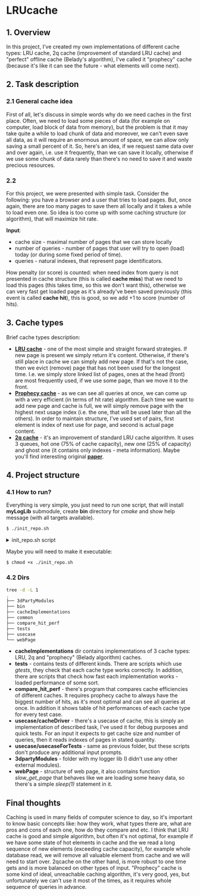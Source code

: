 # LRUcache
 
## 1. Overview

In this project, I've created my own implementations of different cache types: LRU cache, 2q cache (improvement of standard LRU cache) and "perfect" offline cache (Belady's algorithm), I've called it "prophecy" cache (because it's like it can see the future - what elements will come next).

## 2. Task description

### 2.1 General cache idea

First of all, let's discuss in simple words why do we need caches in the first place. Often, we need to load some pieces of data (for example on computer, load block of data from memory), but the problem is that it may take quite a while to load chunk of data and moreover, we can't even save all data, as it will require an enormous amount of space, we can allow only saving a small percent of it. So, here's an idea, if we request same data over and over again, i.e. use it frequently, than we can save it locally, otherwise if we use some chunk of data rarely than there's no need to save it and waste precious resources.

### 2.2

For this project, we were presented with simple task. Consider the following: you have a browser and a user that tries to load pages. But, once again, there are too many pages to save them all locally and it takes a while to load even one. So idea is too come up with some caching structure (or algorithm), that will maximize hit rate.

**Input**:
* cache size - maximal number of pages that we can store locally
* number of queries - number of pages that user will try to open (load) today (or during some fixed period of time).
* queries - natural indexes, that represent page identificators.

How penalty (or score) is counted: when need index from query is not presented in cache structure (this is called **cache miss**) that we need to load this pages (this takes time, so this we don't want this), otherwise we can very fast get loaded page as it's already've been saved previously (this event is called **cache hit**), this is good, so we add +1 to score (number of hits).

## 3. Cache types

Brief cache types description:
* [**LRU cache**](https://en.wikipedia.org/wiki/Cache_replacement_policies#Least_Recently_Used_(LRU)) - one of the most simple and straight forward strategies. If new page is present we simply return it's content. Otherwise, if there's still place in cache we can simply add new page. If that's not the case, then we evict (remove) page that has not been used for the longest time. I.e. we simply store linked list of pages, ones at the head (front) are most frequently used, if we use some page, than we move it to the front.
* [**Prophecy cache**](https://en.wikipedia.org/wiki/Cache_replacement_policies#B%C3%A9l%C3%A1dy's_algorithm) - as we can see all queries at once, we can come up with a very efficient (in terms of hit rate) algorithm. Each time we want to add new page and cache is full, we will simply remove page with the highest next usage index (i.e. the one, that will be used later than all the others). In order to maintain structure, I've used set of pairs, first element is index of next use for page, and second is actual page content.
* [**2q cache**](https://arpitbhayani.me/blogs/2q-cache/) - it's an improvement of standard LRU cache algorithm. It uses 3 queues, hot one (75% of cache capacity), new one (25% of capacity) and ghost one (it contains only indexes - meta information). Maybe you'll find interesting original [**paper**](https://www.vldb.org/conf/1994/P439.PDF).

## 4. Project structure

### 4.1 How to run?

Everything is very simple, you just need to run one script, that will install **myLogLib** submodule, create **bin** directory for *cmake* and show help message (with all targets available).

```bash
$ ./init_repo.sh
```

<details>
<summary>init_repo.sh script</summary>

```bash
#! /bin/bash

# ---------------------   PREPARING LOG LIB   -----------------------

set -e

echo "Repository initialization script"

# Проверяем что мы в git репозитории
if [ ! -d ".git" ]; then
  echo "Error: This is not a git repository"
  exit 1
fi

echo "Loading logger lib submodule..."

git submodule init
git submodule update

# Проверяем что нужный подмодуль загрузился
if [ -d "3dPartyModules/LoggerLib" ]; then
  echo "✓ LoggerLib submodule initialized successfully"
else
  echo "✗ LoggerLib submodule failed to initialize"
  exit 1
fi

echo "LoggerLib submodule ready!"

# ---------------------   PREPARING CMAKE   -----------------------

echo "Preparing cmake..."

mkdir -p bin # no error if it exists
cd bin
cmake ..
cd ..
cmake --build bin --target show_help_msg


```

</details>

Maybe you will need to make it executable:

```
$ chmod +x ./init_repo.sh
```

### 4.2 Dirs

```bash
tree -d -L 1
.
├── 3dPartyModules
├── bin
├── cacheImplementations
├── common
├── compare_hit_perf
├── tests
├── usecase
└── webPage
```

* **cacheImplementations** dir contains implementations of 3 cache types: LRU, 2q and "prophecy" (Belady algorithm) caches.
* **tests** - contains tests of different kinds. There are scripts which use *gtests*, they check that each cache type works correctly. In addition, there are scripts that check how fast each implementation works - loaded performance of some sort.
* **compare_hit_perf** - there's program that compares cache efficiencies of different caches. It requires prophecy cache to always have the biggest number of hits, as it's most optimal and can see all queries at once. In addition it shows table of hit performances of each cache type for every test case.
* **usecase/cacheDriver** - there's a usecase of cache, this is simply an implementation of described task, I've used it for debug purposes and quick tests. For an input it expects to get cache size and number of queries, then it reads indexes of pages in stated quantity.
* **usecase/usecaseForTests** - same as previous folder, but these scripts don't produce any additional input prompts.
* **3dpartyModules** - folder with my logger lib (I didn't use any other external modules).
* **webPage** - structure of web page, it also contains function *slow_get_page* that behaves like we are loading some heavy data, so there's a simple *sleep(1)* statement in it.

## Final thoughts

Caching is used in many fields of computer science to day, so it's important to know basic concepts like: how they work, what types there are, what are pros and cons of each one, how do they compare and etc. I think that LRU cache is good and simple algorithm, but often it's not optimal, for example if we have some state of hot elements in cache and the we read a long sequence of new elements (exceeding cache capacity), for example whole database read, we will remove all valuable element from cache and we will need to start over. 2qcache on the other hand, is more robust to one time gets and is more balanced on other types of input. "Prophecy" cache is some kind of ideal, unreachable caching algorithm, it's very good, yes, but unfortunately we can't use it most of the times, as it requires whole sequence of queries in advance.